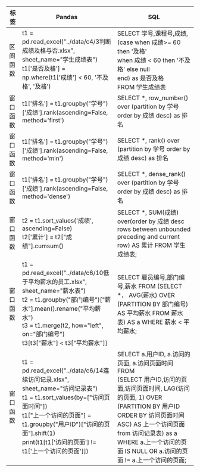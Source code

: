 |标签|Pandas|SQL|
|----|------|---|
|区间函数|t1 = pd.read_excel("../data/c4/3判断成绩及格与否.xlsx", sheet_name="学生成绩表")<br>t1['是否及格'] = np.where(t1['成绩'] < 60, '不及格', '及格')|SELECT 学号,课程号,成绩,<br>(case when 成绩>= 60 then '及格'<br>when 成绩 < 60 then '不及格' else null<br>end) as 是否及格<br>FROM 学生成绩表|
|窗口函数|t1['排名'] = t1.groupby("学号")['成绩'].rank(ascending=False, method='first')|SELECT *, row_number() over (partition by 学号 order by 成绩 desc) as 排名|
|窗口函数|t1['排名'] = t1.groupby("学号")['成绩'].rank(ascending=False, method='min')|SELECT *, rank() over (partition by 学号 order by 成绩 desc) as 排名|
|窗口函数|t1['排名'] = t1.groupby("学号")['成绩'].rank(ascending=False, method='dense')|SELECT *, dense_rank() over (partition by 学号 order by 成绩 desc) as 排名|
|窗口函数|t2 = t1.sort_values('成绩', ascending=False)<br> t2['累计'] = t2["成绩"].cumsum()|SELECT *, SUM(成绩) over(order by 成绩 desc rows between unbounded preceding and current row) AS 累计 FROM 学生成绩表;|
|窗口函数|t1 = pd.read_excel("../data/c6/10低于平均薪水的员工.xlsx", sheet_name="薪水表")<br>t2 = t1.groupby("部门编号")["薪水"].mean().rename("平均薪水")<br>t3 = t1.merge(t2, how="left", on="部门编号")<br>t3[t3["薪水"] < t3["平均薪水"]]|SELECT 雇员编号,部门编号,薪水 FROM (SELECT *， AVG(薪水) OVER (PARTITION BY 部门编号) AS 平均薪水 FROM 薪水表) AS a WHERE 薪水 < 平均薪水;|
|窗口函数|t1 = pd.read_excel("../data/c6/14连续访问记录.xlsx", sheet_name="访问记录表")<br>t1 = t1.sort_values(by=["访问页面时间"])<br>t1["上一个访问的页面"] = t1.groupby("用户ID")["访问的页面"].shift(1)<br>print(t1[t1['访问的页面'] != t1['上一个访问的页面']])|SELECT a.用户ID, a.访问的页面, a.访问页面时间 FROM <br>(SELECT 用户ID,访问的页面,访问页面时间, LAG(访问的页面, 1) OVER (PARTITION BY 用户ID ORDER BY 访问页面时间 ASC) AS 上一个访问页面 from 访问记录表) as a WHERE a.上一个访问的页面 IS NULL OR a.访问的页面 != a.上一个访问的页面;|
